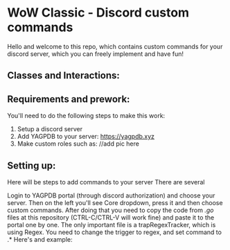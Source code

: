 # WoW Classic - Discord custom commands
Hello and welcome to this repo, which contains custom commands for your discord server, which you can freely implement and have fun!

## Classes and Interactions:


## Requirements and prework:
You'll need to do the following steps to make this work:
1. Setup a discord server
2. Add YAGPDB to your server: https://yagpdb.xyz
3. Make custom roles such as:
//add pic here

## Setting up:
Here will be steps to add commands to your server
There are several 

Login to YAGPDB portal (through discord authorization) and choose your server. Then on the left you'll see Core dropdown, press it and then choose custom commands. After doing that you need to copy the code from *.go* files at this repository (CTRL-C/CTRL-V will work fine) and paste it to the portal one by one. 
The only important file is a trapRegexTracker, which is using Regex. You need to change the trigger to regex, and set command to .*
Here's and example:
